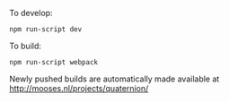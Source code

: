 To develop:

`npm run-script dev`

To build:

`npm run-script webpack`

Newly pushed builds are automatically made available at http://mooses.nl/projects/quaternion/
